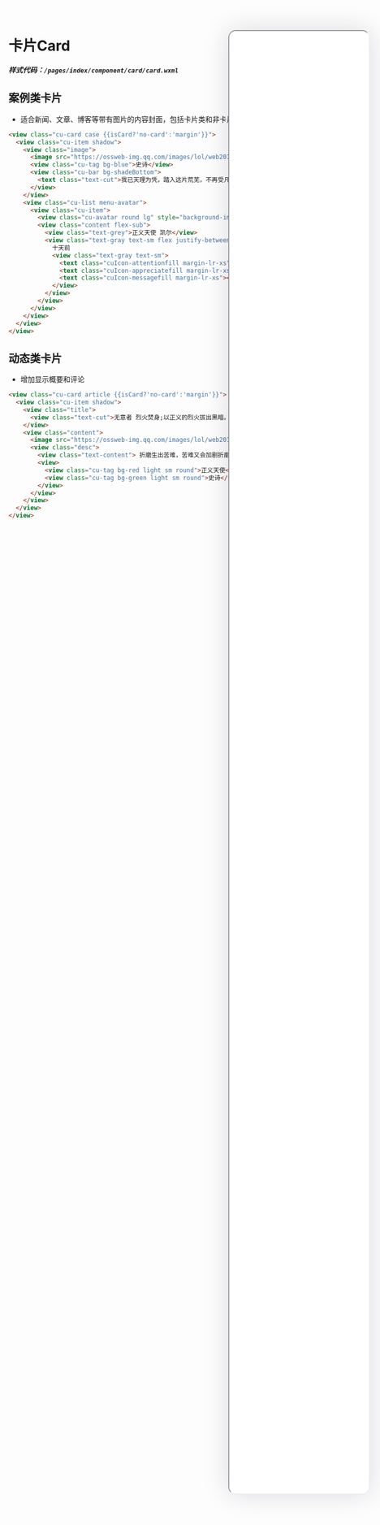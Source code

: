<!--
 * @Descripttion: 
 * @version: V1.0
 * @Author: Xiaokang Lei
 * @email: lxk201808@163.com
 * @Date: 2022-12-02 17:48:03
 * @LastEditors: Xiaokang Lei
 * @LastEditTime: 2022-12-09 17:04:38
-->

<div class="minipre" style="width:18%; min-width:275px; height:90%; float:right; position:fixed; right:2.5%;top:2%;z-index:99;">
    <iframe src="./h5/index.html#/pages/index/component/card/card" width="100%" height="80%" style="border-radius:15px; box-shadow:0 0 50px 0px rgb(30 0 60 / 15%);"></iframe>
</div>

# 卡片Card

***样式代码：`/pages/index/component/card/card.wxml`***

## 案例类卡片

- 适合新闻、文章、博客等带有图片的内容封面，包括卡片类和非卡片类样式

```html
<view class="cu-card case {{isCard?'no-card':'margin'}}">
  <view class="cu-item shadow">
    <view class="image">
      <image src="https://ossweb-img.qq.com/images/lol/web201310/skin/big10006.jpg" mode="widthFix"></image>
      <view class="cu-tag bg-blue">史诗</view>
      <view class="cu-bar bg-shadeBottom">
        <text class="text-cut">我已天理为凭，踏入这片荒芜，不再受凡人的枷锁遏制。我已天理为凭，踏入这片荒芜，不再受凡人的枷锁遏制。</text>
      </view>
    </view>
    <view class="cu-list menu-avatar">
      <view class="cu-item">
        <view class="cu-avatar round lg" style="background-image:url(https://ossweb-img.qq.com/images/lol/web201310/skin/big10006.jpg);"></view>
        <view class="content flex-sub">
          <view class="text-grey">正义天使 凯尔</view>
          <view class="text-gray text-sm flex justify-between">
            十天前
            <view class="text-gray text-sm">
              <text class="cuIcon-attentionfill margin-lr-xs"></text> 10
              <text class="cuIcon-appreciatefill margin-lr-xs"></text> 20
              <text class="cuIcon-messagefill margin-lr-xs"></text> 30
            </view>
          </view>
        </view>
      </view>
    </view>
  </view>
</view>
```

## 动态类卡片

- 增加显示概要和评论

```html
<view class="cu-card article {{isCard?'no-card':'margin'}}">
  <view class="cu-item shadow">
    <view class="title">
      <view class="text-cut">无意者 烈火焚身;以正义的烈火拔出黑暗。我有自己的正义，见证至高的烈火吧。</view>
    </view>
    <view class="content">
      <image src="https://ossweb-img.qq.com/images/lol/web201310/skin/big10006.jpg" mode="aspectFill"></image>
      <view class="desc">
        <view class="text-content"> 折磨生出苦难，苦难又会加剧折磨，凡间这无穷的循环，将有我来终结！真正的恩典因不完整而美丽，因情感而真诚，因脆弱而自由！</view>
        <view>
          <view class="cu-tag bg-red light sm round">正义天使</view>
          <view class="cu-tag bg-green light sm round">史诗</view>
        </view>
      </view>
    </view>
  </view>
</view>
```

<br>


